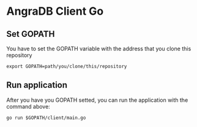 AngraDB Client Go
================

## Set GOPATH
You have to set the GOPATH variable with the address that you clone this repository

    export GOPATH=path/you/clone/this/repository


## Run application
After you have you GOPATH setted, you can run the application with the command above:

    go run $GOPATH/client/main.go
